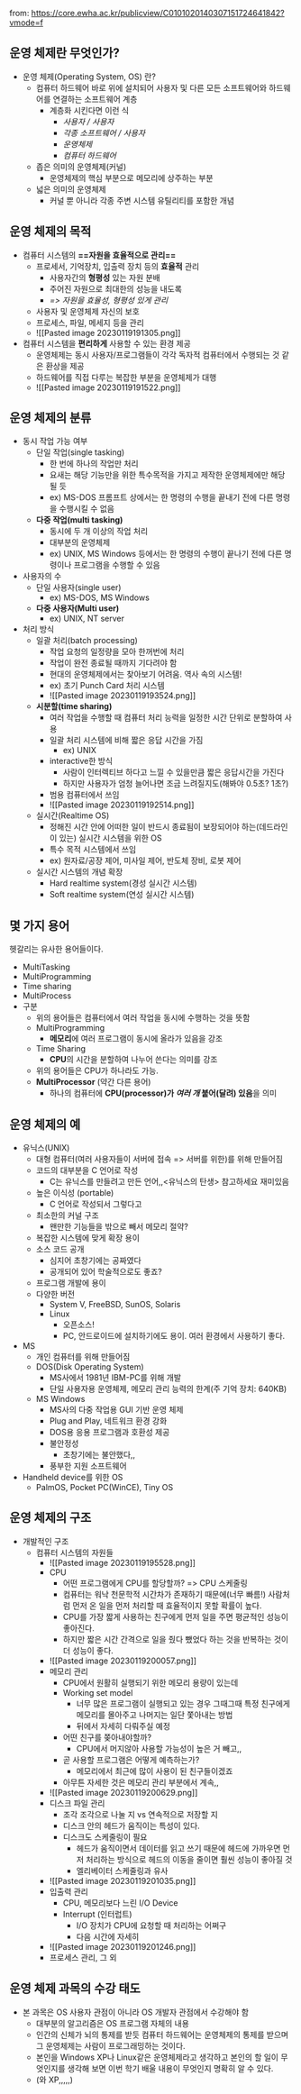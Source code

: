 from: https://core.ewha.ac.kr/publicview/C0101020140307151724641842?vmode=f

## 운영 체제란 무엇인가?
- 운영 체제(Operating System, OS) 란?
	- 컴퓨터 하드웨어 바로 위에 설치되어 사용자 및 다른 모든 소프트웨어와 하드웨어를 연결하는 소프트웨어 계층
		- 계층화 시킨다면 이런 식
			- *사용자 / 사용자*
			- *각종 소프트웨어 / 사용자*
			- *운영체제*
			- *컴퓨터 하드웨어*
	- 좁은 의미의 운영체제(커널)
		- 운영체제의 핵심 부분으로 메모리에 상주하는 부분
	- 넓은 의미의 운영체제
		- 커널 뿐 아니라 각종 주변 시스템 유틸리티를 포함한 개념

## 운영 체제의 목적
- 컴퓨터 시스템의 **==자원을 효율적으로 관리==**
	- 프로세서, 기억장치, 입출력 장치 등의 **효율적** 관리
		- 사용자간의 **형평성** 있는 자원 분배
		- 주어진 자원으로 최대한의 성능을 내도록
		- *=> 자원을 효율성, 형평성 있게 관리*
	- 사용자 및 운영체제 자신의 보호
	- 프로세스, 파일, 메세지 등을 관리
	- ![[Pasted image 20230119191305.png]]
- 컴퓨터 시스템을 **편리하게** 사용할 수 있는 환경 제공
	- 운영체제는 동시 사용자/프로그램들이 각각 독자적 컴퓨터에서 수행되는 것 같은 환상을 제공
	- 하드웨어를 직접 다루는 복잡한 부분을 운영체제가 대행
	- ![[Pasted image 20230119191522.png]]

## 운영 체제의 분류
- 동시 작업 가능 여부
	- 단일 작업(single tasking)
		- 한 번에 하나의 작업만 처리
		- 요새는 해당 기능만을 위한 특수목적을 가지고 제작한 운영체제에만 해당 될 듯
		- ex)  MS-DOS 프롬프트 상에서는 한 명령의 수행을 끝내기 전에 다른 명령을 수행시킬 수 없음
	- **다중 작업(multi tasking)**
		- 동시에 두 개 이상의 작업 처리
		- 대부분의 운영체제
		- ex) UNIX, MS Windows 등에서는 한 명령의 수행이 끝나기 전에 다른 명령이나 프로그램을 수행할 수 있음
- 사용자의 수
	- 단일 사용자(single user)
		- ex) MS-DOS, MS Windows
	- **다중 사용자(Multi user)**
		- ex) UNIX, NT server
- 처리 방식
	- 일괄 처리(batch processing)
		- 작업 요청의 일정량을 모아 한꺼번에 처리
		- 작업이 완전 종료될 때까지 기다려야 함
		- 현대의 운영체제에서는 찾아보기 어려움. 역사 속의 시스템!
		- ex) 초기  Punch Card 처리 시스템
		- ![[Pasted image 20230119193524.png]]
	- **시분할(time sharing)**
		- 여러 작업을 수행할 때 컴퓨터 처리 능력을 일정한 시간 단위로 분할하여 사용
		- 일괄 처리 시스템에 비해 짧은 응답 시간을 가짐
			- ex) UNIX
		- interactive한 방식
			- 사람이 인터렉티브 하다고 느낄 수 있을만큼 짧은 응답시간을 가진다
			- 하지만 사용자가 엄청 늘어나면 조금 느려질지도(해봐야 0.5초? 1초?)
		- 범용 컴퓨터에서 쓰임
		- ![[Pasted image 20230119192514.png]]
	- 실시간(Realtime OS)
		- 정해진 시간 안에 어떠한 일이 반드시 종료됨이 보장되어야 하는(데드라인이 있는) 실시간 시스템을 위한 OS
		- 특수 목적 시스템에서 쓰임
		- ex) 원자료/공장 제어, 미사일 제어, 반도체 장비, 로봇 제어
	- 실시간 시스템의 개념 확장
		- Hard realtime system(경성 실시간 시스템)
		- Soft realtime system(연성 실시간 시스템)

## 몇 가지 용어
헷갈리는 유사한 용어들이다.
- MultiTasking
- MultiProgramming
- Time sharing
- MultiProcess
- 구분
	- 위의 용어들은 컴퓨터에서 여러 작업을 동시에 수행하는 것을 뜻함
	- MultiProgramming
		- **메모리**에 여러 프로그램이 동시에 올라가 있음을 강조
	- Time Sharing
		- **CPU**의 시간을 분할하여 나누어 쓴다는 의미를 강조
	- 위의 용어들은 CPU가 하나라도 가능.
	- **MultiProcessor** (약간 다른 용어)
		- 하나의 컴퓨터에 **CPU(processor)가 *여러 개* 붙어(달려) 있음**을 의미

## 운영 체제의 예
- 유닉스(UNIX)
	- 대형 컴퓨터(여러 사용자들이 서버에 접속 => 서버를 위한)를 위해 만들어짐
	- 코드의 대부분을 C 언어로 작성
		- C는 유닉스를 만들려고 만든 언어,,<유닉스의 탄생> 참고하세요 재미있음
	- 높은 이식성 (portable)
		- C 언어로 작성되서 그렇다고
	- 최소한의 커널 구조
		- 왠만한 기능들을 밖으로 빼서 메모리 절약?
	- 복잡한 시스템에 맞게 확장 용이
	- 소스 코드 공개
		- 심지어 초창기에는 공짜였다
		- 공개되어 있어 학술적으로도 좋죠?
	- 프로그램 개발에 용이
	- 다양한 버전
		- System V, FreeBSD, SunOS, Solaris
		- Linux
			- 오픈소스!
			- PC, 안드로이드에 설치하기에도 용이. 여러 환경에서 사용하기 좋다.
- MS
	- 개인 컴퓨터를 위해 만들어짐
	- DOS(Disk Operating System)
		- MS사에서 1981년 IBM-PC를 위해 개발
		- 단일 사용자용 운영체제, 메모리 관리 능력의 한계(주 기억 장치: 640KB)
	- MS Windows
		- MS사의 다중 작업용 GUI 기반 운영 체제
		- Plug and Play, 네트워크 환경 강화
		- DOS용 응용 프로그램과 호환성 제공
		- 불안정성
			- 초창기에는 불안했다,,
		- 풍부한 지원 소프트웨어
- Handheld device를 위한 OS
	- PalmOS, Pocket PC(WinCE), Tiny OS

## 운영 체제의 구조
- 개발적인 구조
	- 컴퓨터 시스템의 자원들
		- ![[Pasted image 20230119195528.png]]
		- CPU
			- 어떤 프로그램에게 CPU를 할당할까? => CPU 스케줄링
			- 컴퓨터는 워낙 천문학적 시간차가 존재하기 때문에(너무 빠름!) 사람처럼 먼저 온 일을 먼저 처리할 때 효율적이지 못할 확률이 높다.
			- CPU를 가장 짧게 사용하는 친구에게 먼저 일을 주면 평균적인 성능이 좋아진다.
			- 하지만 짧은 시간 간격으로 일을 줬다 뺐었다 하는 것을 반복하는 것이 더 성능이 좋다.
		- ![[Pasted image 20230119200057.png]]
		- 메모리 관리
			- CPU에서 원활히 실행되기 위한 메모리 용량이 있는데
			- Working set model
				- 너무 많은 프로그램이 실행되고 있는 경우 그때그때 특정 친구에게 메모리를 몰아주고 나머지는 일단 쫓아내는 방법
				- 뒤에서 자세히 다뤄주실 예정
			- 어떤 친구를 쫒아내야할까?
				- CPU에서 머지않아 사용할 가능성이 높은 거 빼고,,
			- 곧 사용할 프로그램은 어떻게 예측하는가?
				- 메모리에서 최근에 많이 사용이 된 친구들이겠죠
			- 아무튼 자세한 것은 메모리 관리 부분에서 계속,,
		- ![[Pasted image 20230119200629.png]]
		- 디스크 파일 관리
			- 조각 조각으로 나눌 지 vs 연속적으로 저장할 지
			- 디스크 안의 헤드가 움직이는 특성이 있다.
			- 디스크도 스케줄링이 필요
				- 헤드가 움직이면서 데이터를 읽고 쓰기 때문에 헤드에 가까우면 먼저 처리하는 방식으로 헤드의 이동을 줄이면 훨씬 성능이 좋아질 것
				- 엘리베이터 스케줄링과 유사
		- ![[Pasted image 20230119201035.png]]
		- 입출력 관리
			- CPU, 메모리보다 느린 I/O Device
			- Interrupt (인터럽트)
				- I/O 장치가 CPU에 요청할 때 처리하는 어쩌구
				- 다음 시간에 자세히
		- ![[Pasted image 20230119201246.png]]
		- 프로세스 관리, 그 외

## 운영 체제 과목의 수강 태도
- 본 과목은 OS 사용자 관점이 아니라 OS 개발자 관점에서 수강해야 함
	- 대부분의 알고리즘은 OS 프로그램 자체의 내용
	- 인간의 신체가 뇌의 통제를 받듯 컴퓨터 하드웨어는 운영체제의 통제를 받으며 그 운영체제는 사람이 프로그래밍하는 것이다.
	- 본인을 Windows XP나 Linux같은 운영체제라고 생각하고 본인의 할 일이 무엇인지를 생각해 보면 이번 학기 배울 내용이 무엇인지 명확히 알 수 있다.
	- (와 XP,,,,,)